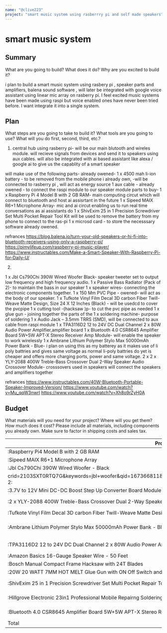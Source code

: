 ```yaml
---
name: "@clive223"
project: "smart music system using rasberrry pi and self made speakers"
---
```

# smart music system

## Summary

What are you going to build? What does it do? Why are you excited to build it?

i plan to build  a smart music system using rasbery pi , speaker parts and amplifiers, balena sound software , will later be
integrated with google voice assistant using linear mic array on rasberry pi. I feel excited music systems have been made using raspi but voice enabled ones have
never been tried before. I want integrate it into a single system.

## Plan

What steps are you going to take to build it? What tools are you going to use? What will you do first, second, third, etc.?

1) central hub using rasberry pi- 
will be our main blutooth and wireles module. will recieve signals from devices and send it to speakers using aux cables. will also be integrated with ai based assistant like alexa / google ai to give us the capablity of a smart speaker

will make use of the following parts-
already owened-
1 x 4500 mah li-ion battery - to be removed from the mobile phone i already own, -will be connected to rasberry pi , will act as energy source
1 aux cable - already owened - to connect the raspi module to our speaker module
parts to buy-
1 x Raspberry Pi 4 Model B with 2 GB RAM- main computing circut which will connect to bluetooth and host ai assisrtant in the future
1 x Sipeed MAIX R6+1 Microphone Array- mic and ai circut enabling us to run real time conversations as ai assistants do
1 x ShivExim 25 in 1 Precision Screwdriver Set Multi Pocket Repair Tool Kit  will be used to remove the battery from my phone to connect to the ras-pi
1 x microsd card - to store the necesssary software already owened.

refrances
https://blog.balena.io/turn-your-old-speakers-or-hi-fi-into-bluetooth-receivers-using-only-a-raspberry-pi/
https://pimylifeup.com/raspberry-pi-music-player/
https://www.instructables.com/Make-a-Smart-Speaker-With-Raspberry-Pi-for-Daily-U/

2) 
1 x Jbl Cs790Chi 390W Wired Woofer Black- speaker tweeter set to output low frequency and high frequency audio. 
1 x Passive Bass Radiator (Pack of 2)- to maintain the bass in our speaker
1 x speaker wires- connecting the electronic components together. 1 x 150 Mm PVC Pipe - owened- will act as the body of our speaker.
1 x Tufkote Vinyl Film Decal 3D carbon Fiber Twill-Weave Matte Design, Size 24 X 12 Inches (Black) - will be usedcd to cover the pvcpipe
1 x cutting tool -(hacksaw )p- to cut the pvc pipe as needed
1 x glue gun - joining together the parts of the
1 x soldering machine- purpose of soldering
1 x Audio Jack – 3.5mm TRRS (SMD), will be connected to aux cable from raspi module
1 x TPA3116D2 12 to 24V DC Dual Channel 2 x 80W Audio Power Amplifier,amplifier board
1 x Bluetooth 4.0 CSR8645 Amplifier Board 5W+5W APT-X Stereo Receiver Amp Module- will enable the speaker to work wirelessly
1 x Ambrane Lithium Polymer Stylo Max 50000mAh Power Bank - Blue- i plan on using this as my batterey as it makes use of li poly battries and gives same voltage as normal li-poly battries do yet is cheaper and offers more charging ports, power  and same voltage.
2 x 2 x YLY-2088 400W Treble-Bass Crossover Dual 2-Way Speaker Audio Crossover Module- crosssovers used in speakers will connect the speakers and amplifiers together

refrances
https://www.instructables.com/40W-Bluetooth-Portable-Speaker-Improved-Version/
https://www.youtube.com/watch?v=Mu_qqW3nwrI
https://www.youtube.com/watch?v=Xh8o9rZyH0A


## Budget

What materials will you need for your project? Where will you get them? How much does it cost? Please include all materials, including components you already own. Make sure to factor in shipping costs and sales tax.

| Product         | Supplier/Link                         | Cost   |
|-------|-------|-------|
|:Raspberry Pi4 Model B with 2 GB RAM|:https://robotist.in/product/raspberry-pi-4-model-b-with-2-gb-ram/ :| $40.47: |
| :Sipeed MAIX R6+1 Microphone Array |(https://robu.in/product/sipeed-maix-r61-microphone-array/) | $20.91|
| :Jbl Cs790Chi 390W Wired Woofer - Black |:https://www.amazon.in/JBL-CS790CHI-Component-Speaker-System/dp/B07RL8KJQK/ref=sr_1_2
crid=2103SXT0RTQ7G&keywords=jbl+woofer&qid=1673668118&s=electronics&sprefix=jbl+woofer%2Celectronics%2C304&sr=1-2:| 73.81 |
| :3.7V to 12V Mini DC-DC Boost Step Up Converter Board Module 5V/ 8V/ 9V 12V Output |:https://robu.in/product/3-7v-to-12v-mini-dc-dc-boost-step-up-converter-board-module-5v-8v-9v-12v-output/:|$1.63 |
|:2 x YLY-2088 400W Treble-Bass Crossover Dual 2-Way Speaker Audio Crossover Module|:https://www.electronicscomp.com/yly-2088-400w-treble-bass-crossover-dual-2-way-speaker-audio-crossover?gclid=Cj0KCQiAn4SeBhCwARIsANeF9DLTm_4TvmDP6ppb1ZN9GoI1rW5IQHdu5MOuLeGnKdyifiby2LxPj-caAtGUEALw_wcB:| $4.7 |
|:Tufkote Vinyl Film Decal 3D carbon Fiber Twill-Weave Matte Design, Size 24 X 12 Inches (Black)|:https://www.amazon.in/Tufkote-carbon-Twill-Weave-Design-Inches/dp/B013I1IQH6?th=1:|$3.5 |
|:Ambrane Lithium Polymer Stylo Max 50000mAh Power Bank - Blue|:https://www.amazon.in/Ambrane-Lithium-Polymer-Stylo-50000mAh/dp/B09YDFXS95/ref=asc_df_B09YDFXS95/?tag=googleshopdes-21&linkCode=df0&hvadid=604914383891&hvpos=&hvnetw=g&hvrand=12665298029306269326&hvpone=&hvptwo=&hvqmt=&hvdev=c&hvdvcmdl=&hvlocint=&hvlocphy=9303213&hvtargid=pla-1679625711577&th=1:|$50|
|:TPA3116D2 12 to 24V DC Dual Channel 2 x 80W Audio Power Amplifier|:(https://www.electronicscomp.com/tpa3116d2-12-to-24v-dc-dual-channel-2-x-80w-audio-power-amplifier?gclid=CjwKCAiAwomeBhBWEiwAM43YINhrk4isx6BfSsNwsPf6-9IhrDQ_6F6YOKcRyhayOQ5G2-W-NEkmThoCU2AQAvD_BwE):|$8.85|
| :Amazon Basics 16-Gauge Speaker Wire - 50 Feet|https://www.amazon.in/AmazonBasics-16-Gauge-Speaker-Wire-Feet/dp/B006LW0WDQ| $5|
|:Bosch Manual Compact Frame Hacksaw with 24T Blades|:(https://www.amazon.in/Bosch-SR-1686-2608003031-Compact-Hacksaw/dp/B07DYBHHM1/ref=sr_1_6?keywords=hacksaw&qid=1673715635&sr=8-6) :| $5|
|:20W 20 WATT 7MM HOT MELT Glue Gun with ON Off Switch and LED Indicator (Free 10 Transparent Glue Sticks)|[                                       ](https://www.amazon.in/Glun-20-Watt-Melt-Transparent-Sticks/dp/B07MQ3PSMK/ref=sr_1_5?crid=1J0TUEIXU0RNP&keywords=hot+glue+gun&qid=1673715853&sprefix=hot+glue+gun+%2Caps%2C396&sr=8-5)| $3|
|:ShivExim 25 in 1 Precision Screwdriver Set Multi Pocket Repair Tool Kit  |(https://www.amazon.in/ShivExim-25-Precision-Screwdriver-Kit/dp/B084JKHV96/ref=sr_1_7?crid=2WIIIAGXKWXJT&keywords=minute+screw+driver+set&qid=1673716464&sprefix=minute+screw%2Caps%2C424&sr=8-7) |      $3 |
|:Hillgrove Electronic 23in1 Professional Mobile Repairng Soldering and Desoldering Equipment |(https://www.amazon.in/Hillgrove-Electronic-Professional-Desoldering-Temperature/dp/B09Q1CF48B/ref=sr_1_4_sspa?crid=3VXJO2WGEVBF4&keywords=soldering+iron+kit&qid=1673716031&sprefix=solder%2Caps%2C624&sr=8-4-spons&sp_csd=d2lkZ2V0TmFtZT1zcF9hdGY&psc=1&smid=A1ABQHFG9A1NPH)|$23|
|:Bluetooth 4.0 CSR8645 Amplifier Board 5W+5W APT-X Stereo Receiver Amp Module|(https://www.xcluma.com/bluetooth-4.0-csr8645-amplifier-board-5w-x-stereo-receiver-amp-module?gclid=CjwKCAiAwomeBhBWEiwAM43YIMnxBaATjoQShSuGX0fTDawO8qR-_0nQ9dT9zf-GQgj0VYG6EZ2fBxoCPioQAvD_BwE)|$ 11|
|    Total             |                                       |      $250 |
